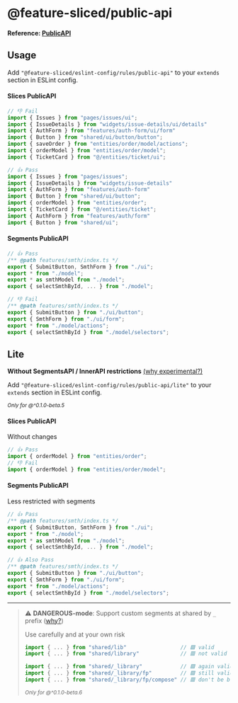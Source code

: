 # @feature-sliced/public-api

#### Reference: [PublicAPI](https://feature-sliced.design/docs/concepts/public-api)

## Usage

Add `"@feature-sliced/eslint-config/rules/public-api"` to your `extends` section in ESLint config.

#### Slices PublicAPI

```js
// 👎 Fail
import { Issues } from "pages/issues/ui";
import { IssueDetails } from "widgets/issue-details/ui/details"
import { AuthForm } from "features/auth-form/ui/form"
import { Button } from "shared/ui/button/button";
import { saveOrder } from "entities/order/model/actions";
import { orderModel } from "entities/order/model";
import { TicketCard } from "@/entities/ticket/ui";

// 👍 Pass
import { Issues } from "pages/issues";
import { IssueDetails } from "widgets/issue-details"
import { AuthForm } from "features/auth-form"
import { Button } from "shared/ui/button";
import { orderModel } from "entities/order";
import { TicketCard } from "@/entities/ticket";
import { AuthForm } from "features/auth/form"
import { Button } from "shared/ui";
```

#### Segments PublicAPI

```js
// 👍 Pass
/** @path features/smth/index.ts */
export { SubmitButton, SmthForm } from "./ui";
export * from "./model";
export * as smthModel from "./model";
export { selectSmthById, ... } from "./model";

// 👎 Fail
/** @path features/smth/index.ts */
export { SubmitButton } from "./ui/button";
export { SmthForm } from "./ui/form";
export * from "./model/actions";
export { selectSmthById } from "./model/selectors";
```

## Lite

**Without SegmentsAPI / InnerAPI restrictions** [(why experimental?)](https://github.com/feature-sliced/eslint-config/issues/90)

Add `"@feature-sliced/eslint-config/rules/public-api/lite"` to your `extends` section in ESLint config.

<sup>*Only for @^0.1.0-beta.5*</sup>

#### Slices PublicAPI

Without changes

```js
// 👍 Pass
import { orderModel } from "entities/order";
// 👎 Fail
import { orderModel } from "entities/order/model";
```

#### Segments PublicAPI

Less restricted with segments

```js
// 👍 Pass
/** @path features/smth/index.ts */
export { SubmitButton, SmthForm } from "./ui";
export * from "./model";
export * as smthModel from "./model";
export { selectSmthById, ... } from "./model";

// 👍 Also Pass
/** @path features/smth/index.ts */
export { SubmitButton } from "./ui/button";
export { SmthForm } from "./ui/form";
export * from "./model/actions";
export { selectSmthById } from "./model/selectors";
```

---

> ⚠️ **DANGEROUS-mode**: Support custom segments at shared by `_` prefix ([why?](https://github.com/feature-sliced/eslint-config/discussions/75#discussioncomment-1972319))
>
> Use carefully and at your own risk
>
> ```js
> import { ... } from "shared/lib"                 // 🟩 valid
> import { ... } from "shared/library"             // 🟥 not valid
>
> import { ... } from "shared/_library"            // 🟩 again valid
> import { ... } from "shared/_library/fp"         // 🟩 still valid
> import { ... } from "shared/_library/fp/compose" // 🟥 don't be brash :)
> ```
>
> <sup>*Only for @^0.1.0-beta.6*</sup>
